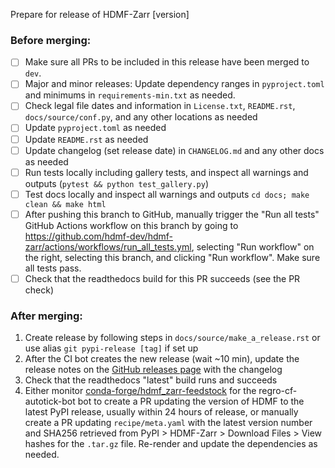 Prepare for release of HDMF-Zarr [version]

### Before merging:
- [ ] Make sure all PRs to be included in this release have been merged to `dev`.
- [ ] Major and minor releases: Update dependency ranges in `pyproject.toml` and minimums in 
  `requirements-min.txt` as needed.
- [ ] Check legal file dates and information in `License.txt`, `README.rst`, `docs/source/conf.py`,
  and any other locations as needed
- [ ] Update `pyproject.toml` as needed
- [ ] Update `README.rst` as needed
- [ ] Update changelog (set release date) in `CHANGELOG.md` and any other docs as needed
- [ ] Run tests locally including gallery tests, and inspect all warnings and outputs
  (`pytest && python test_gallery.py`)
- [ ] Test docs locally and inspect all warnings and outputs `cd docs; make clean && make html`
- [ ] After pushing this branch to GitHub, manually trigger the "Run all tests" GitHub Actions workflow on this
  branch by going to https://github.com/hdmf-dev/hdmf-zarr/actions/workflows/run_all_tests.yml, selecting
  "Run workflow" on the right, selecting this branch, and clicking "Run workflow". Make sure all tests pass.
- [ ] Check that the readthedocs build for this PR succeeds (see the PR check)

### After merging:
1. Create release by following steps in `docs/source/make_a_release.rst` or use alias `git pypi-release [tag]` if set up
2. After the CI bot creates the new release (wait ~10 min), update the release notes on the
   [GitHub releases page](https://github.com/hdmf-dev/hdmf-zarr/releases) with the changelog
3. Check that the readthedocs "latest" build runs and succeeds
4. Either monitor [conda-forge/hdmf_zarr-feedstock](https://github.com/conda-forge/hdmf_zarr-feedstock) for the
   regro-cf-autotick-bot bot to create a PR updating the version of HDMF to the latest PyPI release, usually within
   24 hours of release, or manually create a PR updating `recipe/meta.yaml` with the latest version number
   and SHA256 retrieved from PyPI > HDMF-Zarr > Download Files > View hashes for the `.tar.gz` file. Re-render and 
   update the dependencies as needed.
